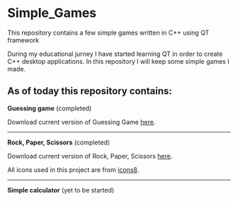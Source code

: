# Simple_Games
This repository contains a few simple games written in C++ using QT framework

During my educational jurney I have started learning QT in order to create C++ desktop applications. In this repository I will keep some simple games I made.

As of today this repository contains:
---
**Guessing game** (completed)

Download current version of Guessing Game [here](https://github.com/AdrianSuliga/Simple_Games/releases/tag/guessing_game_8).

---

**Rock, Paper, Scissors** (completed)

Download current version of Rock, Paper, Scissors [here](https://github.com/AdrianSuliga/Simple_Games/releases/tag/R_S_P_7).

All icons used in this project are from [icons8](https://icons8.com).

---

**Simple calculator** (yet to be started)
